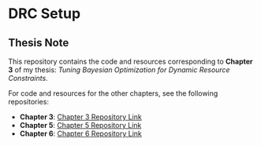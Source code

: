 # DRC Setup

## Thesis Note

This repository contains the code and resources corresponding to **Chapter 3** of my thesis: *Tuning Bayesian Optimization for Dynamic Resource Constraints*.

For code and resources for the other chapters, see the following repositories:
- **Chapter 3**: [Chapter 3 Repository Link](https://github.com/stefanpricopie/drc_schema/blob/main/README.md)
- **Chapter 5**: [Chapter 5 Repository Link](https://github.com/username/chapter4-repo)
- **Chapter 6**: [Chapter 6 Repository Link](https://github.com/username/chapter5-repo)
